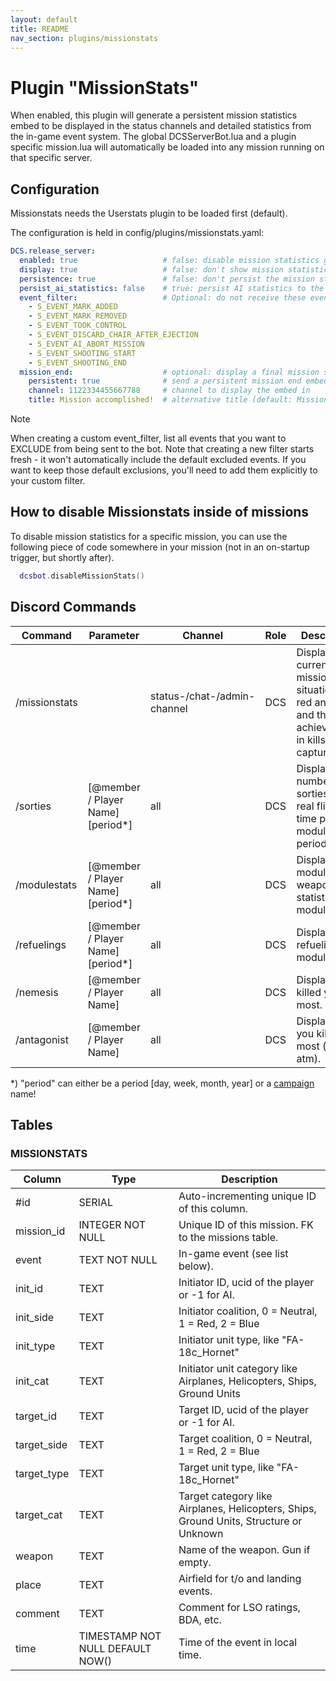 ```yaml
---
layout: default
title: README
nav_section: plugins/missionstats
---
```


# Plugin "MissionStats"
When enabled, this plugin will generate a persistent mission statistics embed to be displayed in the status channels and 
detailed statistics from the in-game event system. The global DCSServerBot.lua and a plugin specific mission.lua will 
automatically be loaded into any mission running on that specific server.

## Configuration
Missionstats needs the Userstats plugin to be loaded first (default).

The configuration is held in config/plugins/missionstats.yaml:
```yaml
DCS.release_server:
  enabled: true                   # false: disable mission statistics gathering (default: true)
  display: true                   # false: don't show mission statistics in your status channel (default: true)
  persistence: true               # false: don't persist the mission statistics to database (default: true)
  persist_ai_statistics: false    # true: persist AI statistics to the database (default: false)
  event_filter:                   # Optional: do not receive these events (the events listed is the default list and will always be ignored unless defined differently!)
    - S_EVENT_MARK_ADDED
    - S_EVENT_MARK_REMOVED
    - S_EVENT_TOOK_CONTROL
    - S_EVENT_DISCARD_CHAIR_AFTER_EJECTION
    - S_EVENT_AI_ABORT_MISSION
    - S_EVENT_SHOOTING_START
    - S_EVENT_SHOOTING_END
  mission_end:                    # optional: display a final mission statistics embed at mission end
    persistent: true              # send a persistent mission end embed (default: non persistent) 
    channel: 1122334455667788     # channel to display the embed in
    title: Mission accomplished!  # alternative title (default: Mission Result)
```

> [!NOTE]
> When creating a custom event_filter, list all events that you want to EXCLUDE from being sent to the bot. Note that
> creating a new filter starts fresh - it won't automatically include the default excluded events. If you want to keep
> those default exclusions, you'll need to add them explicitly to your custom filter.


## How to disable Missionstats inside of missions
To disable mission statistics for a specific mission, you can use the following piece of code somewhere in your mission 
(not in an on-startup trigger, but shortly after).
```lua
  dcsbot.disableMissionStats()
```

## Discord Commands

| Command       | Parameter                         | Channel                     | Role | Description                                                                                        |
|---------------|-----------------------------------|-----------------------------|------|----------------------------------------------------------------------------------------------------|
| /missionstats |                                   | status-/chat-/admin-channel | DCS  | Display the current mission situation for red and blue and the achievements in kills and captures. |
| /sorties      | [@member / Player Name] [period*] | all                         | DCS  | Display the number of sorties and real flight time per module / period.                            |
| /modulestats  | [@member / Player Name] [period*] | all                         | DCS  | Display module and weapon statistics per module.                                                   |
| /refuelings   | [@member / Player Name] [period*] | all                         | DCS  | Display refuelings per module.                                                                     |
| /nemesis      | [@member / Player Name]           | all                         | DCS  | Display who killed you the most.                                                                   |
| /antagonist   | [@member / Player Name]           | all                         | DCS  | Display who you killed the most (top 5 atm).                                                       |

*) "period" can either be a period [day, week, month, year] or a [campaign](../gamemaster/README.md) name!

## Tables
### MISSIONSTATS
| Column      | Type                             | Description                                                                            |
|-------------|----------------------------------|----------------------------------------------------------------------------------------|
| #id         | SERIAL                           | Auto-incrementing unique ID of this column.                                            |
| mission_id  | INTEGER NOT NULL                 | Unique ID of this mission. FK to the missions table.                                   |
| event       | TEXT NOT NULL                    | In-game event (see list below).                                                        |
| init_id     | TEXT                             | Initiator ID, ucid of the player or -1 for AI.                                         |
| init_side   | TEXT                             | Initiator coalition, 0 = Neutral, 1 = Red, 2 = Blue                                    |
| init_type   | TEXT                             | Initiator unit type, like "FA-18c_Hornet"                                              |
| init_cat    | TEXT                             | Initiator unit category like Airplanes, Helicopters, Ships, Ground Units               |
| target_id   | TEXT                             | Target ID, ucid of the player or -1 for AI.                                            |
| target_side | TEXT                             | Target coalition, 0 = Neutral, 1 = Red, 2 = Blue                                       |
| target_type | TEXT                             | Target unit type, like "FA-18c_Hornet"                                                 |
| target_cat  | TEXT                             | Target category like Airplanes, Helicopters, Ships, Ground Units, Structure or Unknown |
| weapon      | TEXT                             | Name of the weapon. Gun if empty.                                                      |
| place       | TEXT                             | Airfield for t/o and landing events.                                                   |
| comment     | TEXT                             | Comment for LSO ratings, BDA, etc.                                                     |
| time        | TIMESTAMP NOT NULL DEFAULT NOW() | Time of the event in local time.                                                       |
